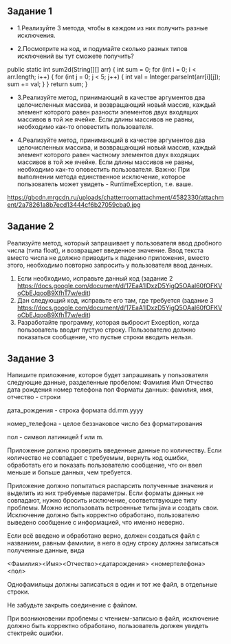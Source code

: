 ## Задание 1

* 1.Реализуйте 3 метода, чтобы в каждом из них получить разные исключения.

* 2.Посмотрите на код, и подумайте сколько разных типов исключений вы тут сможете получить?

public static int sum2d(String[][] arr) {
int sum = 0;
for (int i = 0; i < arr.length; i++) {
for (int j = 0; j < 5; j++) {
int val = Integer.parseInt(arr[i][j]);
sum += val;
}
}
return sum;
}


* 3.Реализуйте метод, принимающий в качестве аргументов два целочисленных массива, и возвращающий новый массив, 
каждый элемент которого равен разности элементов двух входящих массивов в той же ячейке. Если длины массивов 
не равны, необходимо как-то оповестить пользователя.

* 4.Реализуйте метод, принимающий в качестве аргументов два целочисленных массива, и возвращающий новый массив, 
каждый элемент которого равен частному элементов двух входящих массивов в той же ячейке. Если длины массивов не равны,
 необходимо как-то оповестить пользователя. Важно: При выполнении метода единственное исключение, которое пользователь 
 может увидеть - RuntimeException, т.е. ваше.

https://gbcdn.mrgcdn.ru/uploads/chatterroomattachment/4582330/attachment/2a78261a8b7ecd13444cf6b27059cba0.jpg

## Задание 2

Реализуйте метод, который запрашивает у пользователя ввод дробного числа (типа float), и возвращает введенное значение. 
Ввод текста вместо числа не должно приводить к падению приложения, вместо этого, необходимо повторно запросить у пользователя ввод данных.

1. Если необходимо, исправьте данный код (задание 2 https://docs.google.com/document/d/17EaA1lDxzD5YigQ5OAal60fOFKVoCbEJqooB9XfhT7w/edit)
2. Дан следующий код, исправьте его там, где требуется (задание 3 https://docs.google.com/document/d/17EaA1lDxzD5YigQ5OAal60fOFKVoCbEJqooB9XfhT7w/edit)
3. Разработайте программу, которая выбросит Exception, когда пользователь вводит пустую строку. Пользователю должно показаться сообщение, что пустые строки вводить нельзя.

## Задание 3

Напишите приложение, которое будет запрашивать у пользователя следующие данные, разделенные пробелом:
Фамилия Имя Отчество дата рождения номер телефона пол
Форматы данных:
фамилия, имя, отчество - строки

дата_рождения - строка формата dd.mm.yyyy

номер_телефона - целое беззнаковое число без форматирования

пол - символ латиницей f или m.

Приложение должно проверить введенные данные по количеству. Если количество не совпадает с требуемым, вернуть код ошибки, обработать его и показать пользователю сообщение, что он ввел меньше и больше данных, чем требуется.

Приложение должно попытаться распарсить полученные значения и выделить из них требуемые параметры. Если форматы данных не совпадают, нужно бросить исключение, соответствующее типу проблемы. Можно использовать встроенные типы java и создать свои. Исключение должно быть корректно обработано, пользователю выведено сообщение с информацией, что именно неверно.

Если всё введено и обработано верно, должен создаться файл с названием, равным фамилии, в него в одну строку должны записаться полученные данные, вида

<Фамилия><Имя><Отчество><датарождения> <номертелефона><пол>

Однофамильцы должны записаться в один и тот же файл, в отдельные строки.

Не забудьте закрыть соединение с файлом.

При возникновении проблемы с чтением-записью в файл, исключение должно быть корректно обработано, пользователь должен увидеть стектрейс ошибки.